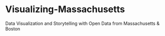# Visualizing-Massachusetts
Data Visualization and Storytelling with Open Data from Massachusetts &amp; Boston
